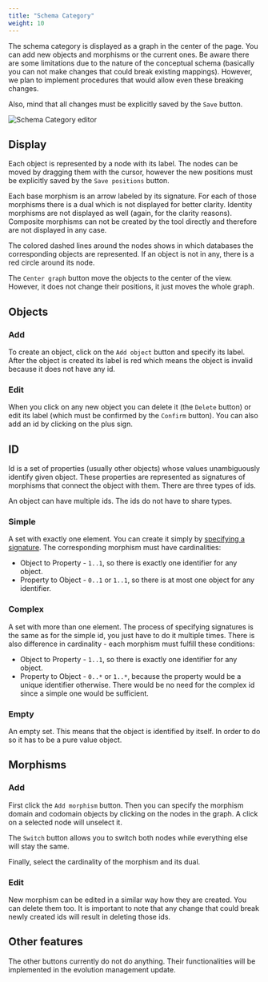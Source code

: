 ```yaml
---
title: "Schema Category"
weight: 10
---
```


The schema category is displayed as a graph in the center of the page. You can add new objects and morphisms or the current ones. Be aware there are some limitations due to the nature of the conceptual schema (basically you can not make changes that could break existing mappings). However, we plan to implement procedures that would allow even these breaking changes.

Also, mind that all changes must be explicitly saved by the `Save` button.

![Schema Category editor](/img/schema-category.png)
<!-- ![Schema Category editor](/static/img/schema-category.png) -->

## Display

Each object is represented by a node with its label. The nodes can be moved by dragging them with the cursor, however the new positions must be explicitly saved by the `Save positions` button.

Each base morphism is an arrow labeled by its signature. For each of those morphisms there is a dual which is not displayed for better clarity. Identity morphisms are not displayed as well (again, for the clarity reasons). Composite morphisms can not be created by the tool directly and therefore are not displayed in any case.

The colored dashed lines around the nodes shows in which databases the corresponding objects are represented. If an object is not in any, there is a red circle around its node.

The `Center graph` button move the objects to the center of the view. However, it does not change their positions, it just moves the whole graph.

## Objects

### Add

To create an object, click on the `Add object` button and specify its label. After the object is created its label is red which means the object is invalid because it does not have any id.

### Edit

When you click on any new object you can delete it (the `Delete` button) or edit its label (which must be confirmed by the `Confirm` button). You can also add an id by clicking on the plus sign.

## ID

Id is a set of properties (usually other objects) whose values unambiguously identify given object. These properties are represented as signatures of morphisms that connect the object with them. There are three types of ids.

An object can have multiple ids. The ids do not have to share types.

### Simple

A set with exactly one element. You can create it simply by [specifying a signature](createSignature.md). The corresponding morphism must have cardinalities:
- Object to Property - `1..1`, so there is exactly one identifier for any object.
- Property to Object - `0..1` or `1..1`, so there is at most one object for any identifier.

### Complex

A set with more than one element. The process of specifying signatures is the same as for the simple id, you just have to do it multiple times. There is also difference in cardinality - each morphism must fulfill these conditions:
- Object to Property - `1..1`, so there is exactly one identifier for any object.
- Property to Object - `0..*` or `1..*`, because the property would be a unique identifier otherwise. There would be no need for the complex id since a simple one would be sufficient.

### Empty

An empty set. This means that the object is identified by itself. In order to do so it has to be a pure value object.

## Morphisms

### Add

First click the `Add morphism` button. Then you can specify the morphism domain and codomain objects by clicking on the nodes in the graph. A click on a selected node will unselect it.

The `Switch` button allows you to switch both nodes while everything else will stay the same.

Finally, select the cardinality of the morphism and its dual.

### Edit

New morphism can be edited in a similar way how they are created. You can delete them too. It is important to note that any change that could break newly created ids will result in deleting those ids.

## Other features

The other buttons currently do not do anything. Their functionalities will be implemented in the evolution management update.